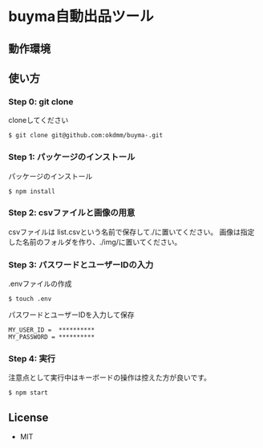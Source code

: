 # buyma自動出品ツール

## 動作環境

## 使い方 

### Step 0: git clone 

cloneしてください
```
$ git clone git@github.com:okdmm/buyma-.git
```

### Step 1: パッケージのインストール

パッケージのインストール
```
$ npm install
```

### Step 2: csvファイルと画像の用意

csvファイルは list.csvという名前で保存して./に置いてください。
画像は指定した名前のフォルダを作り、./img/に置いてください。

### Step 3: パスワードとユーザーIDの入力

.envファイルの作成
``` ./
$ touch .env
```

パスワードとユーザーIDを入力して保存
``` ./.env
MY_USER_ID =  **********
MY_PASSWORD = **********
```

### Step 4: 実行

注意点として実行中はキーボードの操作は控えた方が良いです。
```
$ npm start
```


## License
- MIT
